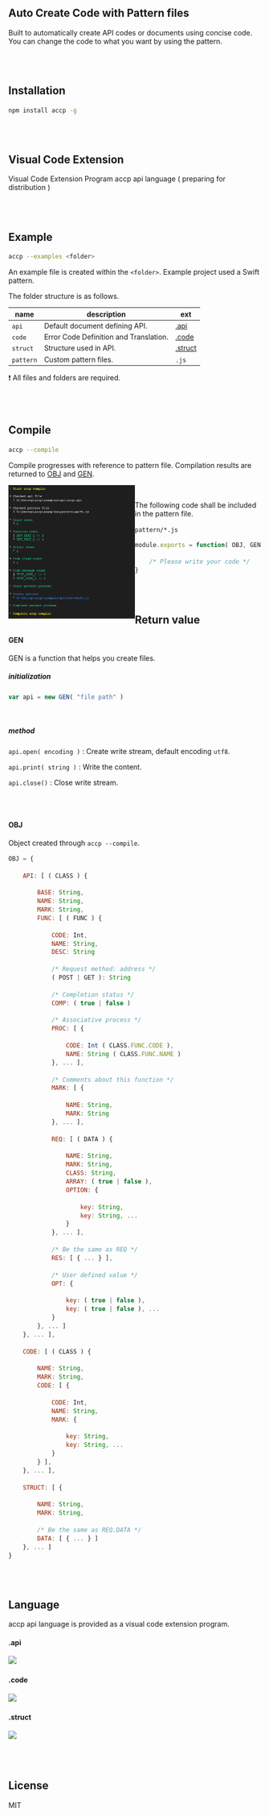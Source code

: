 ## Auto Create Code with Pattern files

Built to automatically create API codes or documents using concise code. You can change the code to what you want by using the pattern.

<br>

<br>

## Installation

```bash
npm install accp -g
```

<br>

<br>

## Visual Code Extension

Visual Code Extension Program accp api language ( preparing for distribution )

<br><br>

## Example

```bash
accp --examples <folder>
```

An example file is created within the `<folder>`. Example project used a Swift pattern.

The folder structure is as follows.

| name      | description                            | ext                |
| --------- | -------------------------------------- | ------------------ |
| `api`     | Default document defining API.         | [.api](#api)       |
| `code`    | Error Code Definition and Translation. | [.code](#code)     |
| `struct`  | Structure used in API.                 | [.struct](#struct) |
| `pattern` | Custom pattern files.                  | `.js`              |

❗️  All files and folders are required.

<br><br>

## Compile

```bash
accp --compile
```

Compile progresses with reference to pattern file. Compilation results are returned to [OBJ](#obj) and [GEN](#gen).

<img src="./img/compile.png" style="width: 50%; float: left" />

<br>

The following code shall be included in the pattern file.

`pattern/*.js`

```javascript
module.exports = function( OBJ, GEN ) { 
    
	/* Please write your code */ 
}
```

<br><br>

## Return value

#### GEN

GEN is a function that helps you create files.

##### initialization

```javascript
var api = new GEN( "file path" )
```

<br>

##### method

`api.open( encoding )` : Create write stream, default encoding `utf8`.

`api.print( string )` : Write the content.

`api.close()` : Close write stream.

<br><br>

#### OBJ

Object created through `accp --compile`.

```javascript
OBJ = {

	API: [ ( CLASS ) {
		
        BASE: String,
        NAME: String,
        MARK: String,
        FUNC: [ ( FUNC ) {
            
            CODE: Int,
            NAME: String,
            DESC: String
    		
    		/* Request method: address */
    		( POST | GET ): String
    		
    		/* Completion status */
            COMP: ( true | false )
    		
    		/* Associative process */
            PROC: [ {
            	
            	CODE: Int ( CLASS.FUNC.CODE ),
            	NAME: String ( CLASS.FUNC.NAME )
        	}, ... ],
            
            /* Comments about this function */
            MARK: [ {
                
                NAME: String,
                MARK: String
            }, ... ],
            
            REQ: [ ( DATA ) {
                
                NAME: String,
                MARK: String,
                CLASS: String,
                ARRAY: ( true | false ),
                OPTION: {
                    
                    key: String,
                    key: String, ...
                }
            }, ... ],
            
            /* Be the same as REQ */
			RES: [ { ... } ],
            
            /* User defined value */
            OPT: {
            	
                key: ( true | false ),
                key: ( true | false ), ...
            }
        }, ... ]
	}, ... ],
	
	CODE: [ ( CLASS ) {
		
        NAME: String,
        MARK: String,
        CODE: [ {
            
            CODE: Int,
            NAME: String,
            MARK: {
                
                key: String,
                key: String, ...
            }
        } ],
	}, ... ],
	
    STRUCT: [ {
               
    	NAME: String,
        MARK: String,
        
        /* Be the same as REQ.DATA */
        DATA: [ { ... } ]
    }, ... ]
}
```

<br><br>

## Language

accp api language is provided as a visual code extension program.

#### .api

![](https://blogfiles.pstatic.net/MjAxOTEyMTBfMjEw/MDAxNTc1OTU4Njc3MzEy.77TmebjcVPDqjJsPQ4_R3h2yksRjsaOu_3XMoBUS90og.195rNSOfkndzCSRf1G80EFeBkks77jzeLJnvKHnKj7og.PNG.8131010/api.png)

#### .code

![](https://blogfiles.pstatic.net/MjAxOTEyMTBfMjU3/MDAxNTc1OTU4Njc3MzA5.GcFn2pCGmKjcGRMT4gO83QcE0C-GmK5B-rao99KZ1g4g.o0vdJXDCqq5423qlm2XzcW8pKZ9qejBRbAw9b6KQYAwg.PNG.8131010/code.png)

#### .struct

![](https://blogfiles.pstatic.net/MjAxOTEyMTBfMjkx/MDAxNTc1OTU4Njc3MzEw.1ITOXYJW5QBnnH0n4ZFOv7NPRxl-VlICz8uYOYrxaRkg.8ASTvmu_BU6q9zmpiTjBG6VXFHLaiblG9WrCabPl_CYg.PNG.8131010/struct.png)

<br><br>

## License

MIT